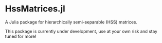 # HssMatrices.jl

A Julia package for hierarchically semi-separable (HSS) matrices.

This package is currently under development, use at your own risk and stay tuned for more!
